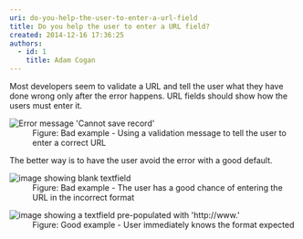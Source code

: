 ```yaml
---
uri: do-you-help-the-user-to-enter-a-url-field
title: Do you help the user to enter a URL field?
created: 2014-12-16 17:36:25
authors:
  - id: 1
    title: Adam Cogan
---
```





<span class='intro'> <p>Most developers seem to validate a URL and tell the user what they have done wrong
                    only after the error happens. URL fields should show how the users must enter it.</p> </span>

<dl class="badImage"><dt>
                        <img src="/PublishingImages/url-field-bad.jpg" alt="Error message 'Cannot save record'" /></dt><dd>
                        Figure&#58; Bad example - U​sing a validation message to tell the user to enter a correct
                        URL</dd></dl><p>
                    The better way is to have the user avoid the error with a good default.</p><dl class="badImage"><dt>
                        <img src="/PublishingImages/url-field-bad2.jpg" alt="image showing blank textfield" /></dt><dd>
                        Figure&#58; Bad example - The user has a good chance of entering the URL in the incorrect format​​​</dd></dl><dl class="goodImage"><dt>
                        <img src="/PublishingImages/url-field-good.jpg" alt="image showing a textfield pre-populated with 'http&#58;//www.'" /></dt><dd>
                        Figure&#58; Good example - User immediately knows the format expected</dd></dl>


